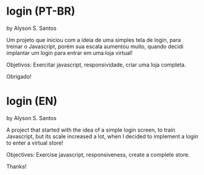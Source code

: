 # login (PT-BR)
by Alyson S. Santos

Um projeto que iniciou com a ideia de uma simples tela de login, para treinar o Javascript, porém sua escala aumentou muito, quando decidi implantar um login para entrar em uma loja virtual! 

Objetivos: Exercitar javascript, responsividade, criar uma loja completa.

Obrigado!

# login (EN)
by Alyson S. Santos

A project that started with the idea of a simple login screen, to train Javascript, but its scale increased a lot, when I decided to implement a login to enter a virtual store!

Objectives: Exercise javascript, responsiveness, create a complete store.

Thanks!